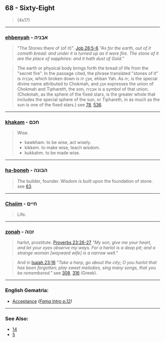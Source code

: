 ## 68 - Sixty-Eight
> (4x17)

---

### [ehbenyah](/keys/ABNIH) - אבניה
> "The Stones there of (of it)". [Job 28:5-6](https://www.biblegateway.com/passage/?search=job+28%3A5-6&version=KJV;WLC) *"As for the earth, out of it cometh bread: and under it is turned up as it were fire. The stone of it are the place of sapphires: and it hath dust of Gold."*

> The earth or physical body brings forth the bread of life from the "secret fire". In the passage cited, the phrase translated "stones of it" is אבניה, which broken down is אבן יה, ehban Yah. As יה, is the special divine name attributed to Chokmah, and אבן expresses the union of Chokmah and Tiphareth, the son, אבניה is a symbol of that union. (Chokmah, as the sphere of the fixed stars, is the greater whole that includes the special sphere of the sun, or Tiphareth, in as much as the sun is one of the fixed stars.) see [78](78), [536](536).

---

### [khakam](/keys/ChKM) - חכם
> Wise.
> - kawkham. to be wise, act wisely.
> - kikkem. to make wise, teach wisdom.
> - kukkahm. to be made wise.

---

### [ha-boneh](/keys/HBVNH) - הבונה
> The builder, founder. Wisdom is built upon the foundation of stone. see [63](63).

---

### [Chaiim](/keys/ChIIM) - חיים
> Life.

---

### [zonah](/keys/ZNVH) - זנוה
> harlot, prostitute. [Proverbs 23:26-27](https://www.biblegateway.com/passage/?search=proverbs+23%3A26-27&version=KJV;WLC) *"My son, give me your heart, and let your eyes observe my ways. For a harlot is a deep pit; and a strange woman [wayward wife] is a narrow well."*

> And in [Isaiah 23:16](http://biblehub.com/isaiah/23-16.htm) *"Take a harp, go about the city; O you harlot that has been forgotten; play sweet melodies, sing many songs, that you be remembered."* see [308](308), [316](316) (Greek).

---

### English Gematria:

- [Acceptance](/english?word=Acceptance) *([Fama Intro p.12](https://archive.org/stream/fameconfessionof00vaug#page/n12))*

---

### See Also:

- [14](14)
- [5](5)
